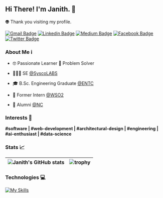 ## Hi There! I'm Janith. 👋 

👽 Thank you visiting my profile. 

[![Gmail Badge](https://img.shields.io/badge/-Contact_Email-c14438?style=flat&logo=Gmail&logoColor=white&link=mailto:janithgan@gmail.com)](mailto:janithgan@gmail.com)
[![Linkedin Badge](https://img.shields.io/badge/-janithganepola-blue?style=flat&logo=Linkedin&logoColor=white&link=https://www.linkedin.com/in/janithganepola)](https://www.linkedin.com/in/janithganepola/)
[![Medium Badge](https://img.shields.io/badge/-janithgan-242222?style=flat&labelColor=242222&logo=Medium&link=https://medium.com/@janithgan)](https://janithgan.medium.com)
[![Facebook Badge](https://img.shields.io/badge/-JanithGan-blue?style=flat&logo=facebook&logoColor=white&link=https://www.facebook.com/JanithGan)](https://www.facebook.com/JanithGan/)
[![Twitter Badge](https://img.shields.io/badge/-@JanithGan-1ca0f1?style=flat&labelColor=1ca0f1&logo=twitter&logoColor=white&link=https://twitter.com/JanithGan)](https://twitter.com/janithgan)

### About Me ℹ️

- 🤓 Passionate Learner 🤔 Problem Solver

- 👨🏾‍💻 SE [@SyscoLABS](https://github.com/SyscoCorporation)

- 🎓 B.Sc. Engineering Graduate [@ENTC](https://ent.uom.lk/)

- 💼 Former Intern [@WSO2](https://github.com/wso2)

- 🏫 Alumni [@NC](https://nalandacollege.lk/)

### Interests 💭 

**#software | #web-development | #architectural-design | #engineering | #ai-enthusiast | #data-science**

### Stats 📈

![Janith's GitHub stats](https://github-readme-stats.vercel.app/api?username=janithgan&show_icons=true&theme=radical)  |  ![trophy](https://github-profile-trophy.vercel.app/?username=janithgan&row=2&margin-h=15&column=3&margin-w=15&theme=darkhub&title=MultiLanguage,Commits,Issues,PullRequest,Repositories,Followers)
|---|---|


### Technologies 💻

[![My Skills](https://skillicons.dev/icons?i=js,html,css,react,nodejs,java,py,flutter,angular,aws)](https://skillicons.dev)
